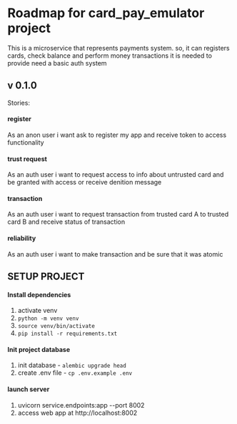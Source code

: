 # Roadmap for card_pay_emulator project

This is a microservice that represents payments system. so, 
it can registers cards, check balance and perform money transactions
it is needed to provide need a basic auth system

## v 0.1.0
Stories:

#### register
As an anon user
i want ask to register my app
and receive token to access functionality

#### trust request
As an auth user
i want to request access to info about untrusted card
and be granted with access or receive denition message

#### transaction
As an auth user
i want to request transaction from trusted card A to trusted card B
and receive status of transaction

#### reliability
As an auth user
i want to make transaction
and be sure that it was atomic


## SETUP PROJECT
#### Install dependencies
1) activate venv 
2) `python -m venv venv`
3) `source venv/bin/activate`
4) `pip install -r requirements.txt`

#### Init project database
1) init database - `alembic upgrade head`
2) create .env file - `cp .env.example .env`

#### launch server
1) uvicorn service.endpoints:app --port 8002
2) access web app at http://localhost:8002
